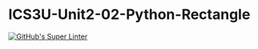 # ICS3U-Unit2-02-Python-Rectangle

[![GitHub's Super Linter](https://github.com/dbcalitis/ICS3U-Unit2-02-Python-Rectangle/workflows/GitHub's%20Super%20Linter/badge.svg)](https://github.com/dbcalitis/ICS3U-Unit2-02-Python-Rectangle/actions)

